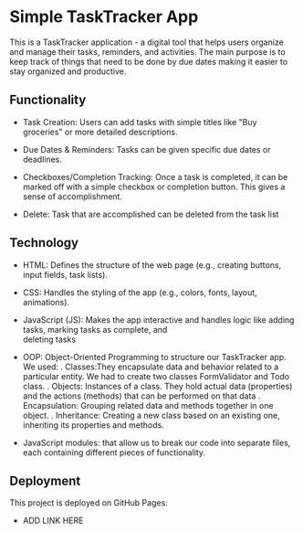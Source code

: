 # Simple TaskTracker App

This is a TaskTracker application - a digital tool that helps users organize and manage their tasks, reminders, and activities. The main purpose is to keep track of things that need to be done by due dates making it easier to stay organized and productive.

## Functionality

- Task Creation: Users can add tasks with simple titles like "Buy groceries" or more detailed descriptions.

- Due Dates & Reminders: Tasks can be given specific due dates or deadlines.

- Checkboxes/Completion Tracking: Once a task is completed, it can be marked off with a simple checkbox or completion button. This gives a sense of accomplishment.

- Delete: Task that are accomplished can be deleted from the task list

## Technology

- HTML: Defines the structure of the web page (e.g., creating buttons, input fields, task lists).

- CSS: Handles the styling of the app (e.g., colors, fonts, layout, animations).

- JavaScript (JS): Makes the app interactive and handles logic like adding tasks, marking tasks as complete, and  
  deleting tasks
- OOP: Object-Oriented Programming to structure our TaskTracker app. We used:
  . Classes:They encapsulate data and behavior related to a particular entity. We had to create two classes FormValidator and Todo class.
  . Objects: Instances of a class. They hold actual data (properties) and the actions (methods) that can be performed on that data
  . Encapsulation: Grouping related data and methods together in one object.
  . Inheritance: Creating a new class based on an existing one, inheriting its properties and methods.
- JavaScript modules: that allow us to break our code into separate files, each containing different pieces of functionality.

## Deployment

This project is deployed on GitHub Pages:

- ADD LINK HERE
